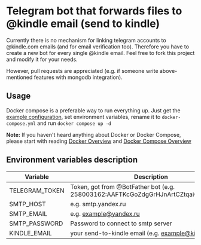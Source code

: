 # Telegram bot that forwards files to @kindle email (send to kindle)
Currently there is no mechanism for linking telegram accounts to @kindle.com emails (and for email verification too). Therefore you have to create a new bot for every single @kindle email. Feel free to fork this project and modify it for your needs.

However, pull requests are appreciated (e.g. if someone write above-mentioned features with mongodb integration).

## Usage
Docker compose is a preferable way to run everything up. Just get the [example configuration](https://gitlab.com/wutiarn/kindle-mailer-bot/blob/master/docker-compose.example.yml), set environment variables, rename it to `docker-compose.yml` and run `docker compose up -d`

**Note:** If you haven't heard anything about Docker or Docker Compose, please start with reading [Docker Overview](https://docs.docker.com/engine/understanding-docker/) and [Docker Compose Overview](https://docs.docker.com/compose/overview/)

## Environment variables description

| Variable            | Description                                                                         |
| ------------------- | ----------------------------------------------------------------------------------- |
| TELEGRAM_TOKEN      | Token, got from @BotFather bot (e.g. 258003162:AAFTKcGoZdgGrHJnArtCZtqaiQ8SiI6VPxw) |
| SMTP_HOST           | e.g. smtp.yandex.ru                                                                 |
| SMTP_EMAIL          | e.g. example@yandex.ru                                                              |
| SMTP_PASSWORD       | Password to connect to smtp server                                                  |
| KINDLE_EMAIL        | your send-to-kindle email (e.g. example@kindle.com)                                 |
